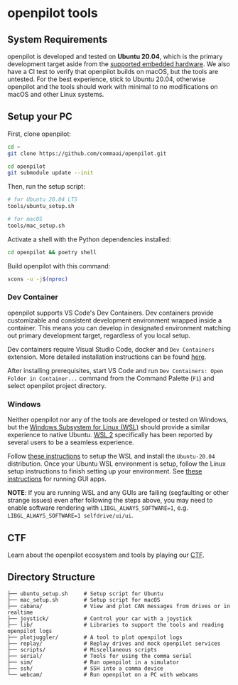 # openpilot tools

## System Requirements

openpilot is developed and tested on **Ubuntu 20.04**, which is the primary development target aside from the [supported embedded hardware](https://github.com/commaai/openpilot#running-on-a-dedicated-device-in-a-car). We also have a CI test to verify that openpilot builds on macOS, but the tools are untested. For the best experience, stick to Ubuntu 20.04, otherwise openpilot and the tools should work with minimal to no modifications on macOS and other Linux systems.

## Setup your PC

First, clone openpilot:
``` bash
cd ~
git clone https://github.com/commaai/openpilot.git

cd openpilot
git submodule update --init
```

Then, run the setup script:

``` bash
# for Ubuntu 20.04 LTS
tools/ubuntu_setup.sh

# for macOS
tools/mac_setup.sh
```

Activate a shell with the Python dependencies installed:

``` bash
cd openpilot && poetry shell
```

Build openpilot with this command:
``` bash
scons -u -j$(nproc)
```

### Dev Container

openpilot supports VS Code's Dev Containers. Dev containers provide customizable and consistent development environment wrapped inside a container. This means you can develop in designated environment matching out primary development target, regardless of you local setup.

Dev containers require Visual Studio Code, docker and `Dev Containers` extension. More detailed installation instructions can be found [here](https://code.visualstudio.com/docs/devcontainers/containers#_installation).

After installing prerequisites, start VS Code and run `Dev Containers: Open Folder in Container...` command from the Command Palette (`F1`) and select openpilot project directory.

### Windows

Neither openpilot nor any of the tools are developed or tested on Windows, but the [Windows Subsystem for Linux (WSL)](https://docs.microsoft.com/en-us/windows/wsl/about) should provide a similar experience to native Ubuntu. [WSL 2](https://docs.microsoft.com/en-us/windows/wsl/compare-versions) specifically has been reported by several users to be a seamless experience.

Follow [these instructions](https://docs.microsoft.com/en-us/windows/wsl/install) to setup the WSL and install the `Ubuntu-20.04` distribution. Once your Ubuntu WSL environment is setup, follow the Linux setup instructions to finish setting up your environment. See [these instructions](https://learn.microsoft.com/en-us/windows/wsl/tutorials/gui-apps) for running GUI apps.

**NOTE**: If you are running WSL and any GUIs are failing (segfaulting or other strange issues) even after following the steps above, you may need to enable software rendering with `LIBGL_ALWAYS_SOFTWARE=1`, e.g. `LIBGL_ALWAYS_SOFTWARE=1 selfdrive/ui/ui`.

## CTF
Learn about the openpilot ecosystem and tools by playing our [CTF](/tools/CTF.md).

## Directory Structure

```
├── ubuntu_setup.sh     # Setup script for Ubuntu
├── mac_setup.sh        # Setup script for macOS
├── cabana/             # View and plot CAN messages from drives or in realtime
├── joystick/           # Control your car with a joystick
├── lib/                # Libraries to support the tools and reading openpilot logs
├── plotjuggler/        # A tool to plot openpilot logs
├── replay/             # Replay drives and mock openpilot services
├── scripts/            # Miscellaneous scripts
├── serial/             # Tools for using the comma serial
├── sim/                # Run openpilot in a simulator
├── ssh/                # SSH into a comma device
└── webcam/             # Run openpilot on a PC with webcams
```
